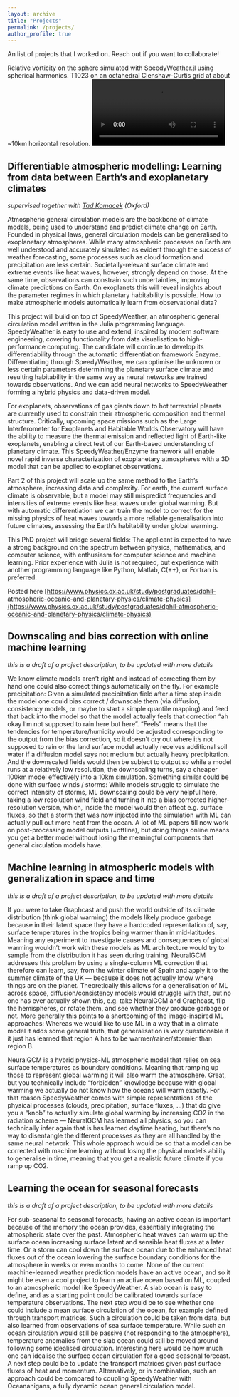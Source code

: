 ```yaml
---
layout: archive
title: "Projects"
permalink: /projects/
author_profile: true
---
```


An list of projects that I worked on. Reach out if you want to collaborate!


Relative vorticity on the sphere simulated with SpeedyWeather.jl using spherical harmonics. T1023 on an octahedral Clenshaw-Curtis grid at about ~10km horizontal resolution.
<video src="https://raw.githubusercontent.com/milankl/milankl.github.io/main/files/vorticity_clouds_T1023.mp4" controls="controls" style="max-width: 700px;">
</video>





## Differentiable atmospheric modelling: Learning from data between Earth’s and exoplanetary climates

_supervised together with [Tad Komacek](https://www.physics.ox.ac.uk/our-people/komacek) (Oxford)_

Atmospheric general circulation models are the backbone of climate models, being used to understand and predict climate change on Earth.
Founded in physical laws, general circulation models can be generalised to exoplanetary atmospheres. While many atmospheric processes on
Earth are well understood and accurately simulated as evident through the success of weather forecasting, some processes such as cloud
formation and precipitation are less certain. Societally-relevant surface climate and extreme events like heat waves, however, strongly
depend on those. At the same time, observations can constrain such uncertainties, improving climate predictions on Earth. On exoplanets
this will reveal insights about the parameter regimes in which planetary habitability is possible. How to make atmospheric models
automatically learn from observational data? 

This project will build on top of SpeedyWeather, an atmospheric general circulation model written in the Julia programming language.
SpeedyWeather is easy to use and extend, inspired by modern software engineering, covering functionality from data visualisation to
high-performance computing. The candidate will continue to develop its differentiability through the automatic differentiation
framework Enzyme. Differentiating through SpeedyWeather, we can optimise the unknown or less certain parameters determining the
planetary surface climate and resulting habitability in the same way as neural networks are trained towards observations.
And we can add neural networks to SpeedyWeather forming a hybrid physics and data-driven model. 

For exoplanets, observations of gas giants down to hot terrestrial planets are currently used to constrain their atmospheric composition
and thermal structure. Critically, upcoming space missions such as the Large Interferometer for Exoplanets and Habitable Worlds Observatory
will have the ability to measure the thermal emission and reflected light of Earth-like exoplanets, enabling a direct test of our Earth-based
understanding of planetary climate. This SpeedyWeather/Enzyme framework will enable novel rapid inverse characterization of exoplanetary
atmospheres with a 3D model that can be applied to exoplanet observations.

Part 2 of this project will scale up the same method to the Earth’s atmosphere, increasing data and complexity. For earth, the current surface
climate is observable, but a model may still mispredict frequencies and intensities of extreme events like heat waves under global warming.
But with automatic differentiation we can train the model to correct for the missing physics of heat waves towards a more reliable generalisation
into future climates, assessing the Earth’s habitability under global warming.

This PhD project will bridge several fields: The applicant is expected to have a strong background on the spectrum between physics,
mathematics, and computer science, with enthusiasm for computer science and machine learning. Prior experience with Julia is not
required, but experience with another programming language like Python, Matlab, C(++), or Fortran is preferred.

Posted here [https://www.physics.ox.ac.uk/study/postgraduates/dphil-atmospheric-oceanic-and-planetary-physics/climate-physics](https://www.physics.ox.ac.uk/study/postgraduates/dphil-atmospheric-oceanic-and-planetary-physics/climate-physics)

## Downscaling and bias correction with online machine learning

_this is a draft of a project description, to be updated with more details_

We know climate models aren’t right and instead of correcting them by hand one could also correct things automatically on the fly.
For example precipitation: Given a simulated precipitation field after a time step inside the model one could bias correct / downscale them
(via diffusion, consistency models, or maybe to start a simple quantile mapping) and feed that back into the model so that the model actually
feels that correction “ah okay I’m not supposed to rain here but here”. “Feels” means that the tendencies for temperature/humidity would be
adjusted corresponding to the output from the bias correction, so it doesn’t dry out where it’s not supposed to rain or the land surface model
actually receives additional soil water if a diffusion model says not medium but actually heavy precipitation. And the downscaled fields would
then be subject to output so while a model runs at a relatively low resolution, the downscaling turns, say a cheaper 100km model effectively
into a 10km simulation. Something similar could be done with surface winds / storms: While models struggle to simulate the correct intensity
of storms, ML downscaling could be very helpful here, taking a low resolution wind field and turning it into a bias corrected higher-resolution
version, which, inside the model would then affect e.g. surface fluxes, so that a storm that was now injected into the simulation with ML can
actually pull out more heat from the ocean. A lot of ML papers till now work on post-processing model outputs (=offline), but doing things
online means you get a better model without losing the meaningful components that general circulation models have.

## Machine learning in atmospheric models with generalization in space and time

_this is a draft of a project description, to be updated with more details_

If you were to take Graphcast and push the world outside of its climate distribution (think global warming) the models likely produce garbage
because in their latent space they have a hardcoded representation of, say, surface temperatures in the tropics being warmer than in mid-latitudes.
Meaning any experiment to investigate causes and consequences of global warming wouldn’t work with these models as ML architecture
would try to sample from the distribution it has seen during training. NeuralGCM addresses this problem by using a single-column ML correction that
therefore can learn, say, from the winter climate of Spain and apply it to the summer climate of the UK — because it does not actually know where
things are on the planet. Theoretically this allows for a generalisation of ML across space, diffusion/consistency models would struggle with that,
but no one has ever actually shown this, e.g. take NeuralGCM and Graphcast, flip the hemispheres, or rotate them, and see whether they
produce garbage or not. More generally this points to a shortcoming of the image-inspired ML approaches: Whereas we would like to use ML in a way that
in a climate model it adds some general truth, that generalisation is very questionable if it just has learned that region A has to be
warmer/rainer/stormier than region B.

NeuralGCM is a hybrid physics-ML atmospheric model that relies on sea surface temperatures as boundary conditions. Meaning that ramping up those
to represent global warming it will also warm the atmosphere. Great, but you technically include “forbidden” knowledge because with global warming
we actually do not know how the oceans will warm exactly. For that reason SpeedyWeather comes with simple representations of the physical processes
(clouds, precipitation, surface fluxes, …) that do give you a “knob” to actually simulate global warming by increasing CO2 in the radiation scheme —
NeuralGCM has learned all physics, so you can technically infer again that is has learned daytime heating, but there’s no way to disentangle the
different processes as they are all handled by the same neural network. This whole approach would be so that a model can be corrected with
machine learning without losing the physical model’s ability to generalise in time, meaning that you get a realistic future climate if you ramp up CO2.

## Learning the ocean for seasonal forecasts

_this is a draft of a project description, to be updated with more details_

For sub-seasonal to seasonal forecasts, having an active ocean is important because of the memory the ocean provides,
essentially integrating the atmospheric state over the past. Atmospheric heat waves can warm up the surface ocean
increasing surface latent and sensible heat fluxes at a later time. Or a storm can cool down the surface ocean 
due to the enhanced heat fluxes out of the ocean lowering the surface boundary conditions for the atmosphere
in weeks or even months to come. None of the current machine-learned weather prediction models have an active ocean,
and so it might be even a cool project to learn an active ocean based on ML, coupled to an atmospheric model like SpeedyWeather.
A slab ocean is easy to define, and as a starting point could be calibrated towards surface temperature observations.
The next step would be to see whether one could include a mean surface circulation of the ocean, for example defined through
transport matrices. Such a circulation could be taken from data, but also learned from observations of sea surface temperature.
While such an ocean circulation would still be passive (not responding to the atmosphere), temperature anomalies from the
slab ocean could still be moved around following some idealised circulation. Interesting here would be how much
one can idealise the surface ocean circulation for a good seasonal forecast. A next step could be to update the transport matrices
given past surface fluxes of heat and momentum. Alternatively, or in combination, such an approach could be compared
to coupling SpeedyWeather with Oceananigans, a fully dynamic ocean general circulation model.
